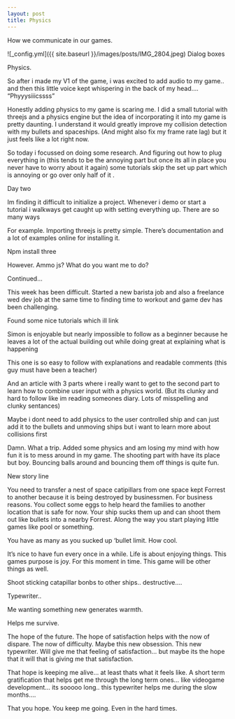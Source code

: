 ```yaml
---
layout: post
title: Physics
---
```


How we communicate in our games. 

![_config.yml]({{ site.baseurl }}/images/posts/IMG_2804.jpeg)
Dialog boxes 

Physics. 

So after i made my V1 of the game, i was excited to add audio to my game.. and then this little voice kept whispering in the back of my head…. “Phyyysiiicssss”

Honestly adding physics to my game is scaring me. I did a small tutorial with threejs and a physics engine but the idea of incorporating it into my game is pretty daunting. I understand it would greatly improve my collision detection with my bullets and spaceships. (And might also fix my frame rate lag) but it just feels like a lot right now.


So today i focussed on doing some research. And figuring out how to plug everything in (this tends to be the annoying part but once its all in place you never have to worry about it again) some tutorials skip the set up part which is annoying or go over only half of it .


Day two

Im finding it difficult to initialize a project. Whenever i demo or start a tutorial i walkways get caught up with setting everything up. There are so many ways 

For example. Importing threejs is pretty simple. There’s documentation and a lot of examples online for installing it. 

Npm install three

However. Ammo js? What do you want me to do? 



Continued…

This week has been difficult. Started a new barista job and also a freelance wed dev job at the same time to finding time to workout and game dev has been challenging. 

Found some nice tutorials which ill link 

Simon is enjoyable but nearly impossible to follow as a beginner because he leaves a lot of the actual building out while doing great at explaining what is happening

This one is so easy to follow with explanations and readable comments (this guy must have been a teacher)

And an article with 3 parts where i really want to get to the second part to learn how to combine user input with a physics world. (But its clunky and hard to follow like im reading someones diary. Lots of misspelling and clunky sentances) 

Maybe i dont need to add physics to the user controlled ship and can just add it to the bullets and unmoving ships but i want to learn more about collisions first



Damn. What a trip. Added some physics and am losing my mind with how fun it is to mess around in my game. The shooting part with have its place but boy. Bouncing balls around and bouncing them off things is quite fun. 


New story line 

You need to transfer a nest of space catipillars from one space kept Forrest to another because  it is being destroyed by businessmen. For business reasons. You collect some eggs to help heard the families to another location that is safe for now. Your ship sucks them up and can shoot them out like bullets into a nearby Forrest. Along the way you start playing little games like pool or something.


You  have as many as you sucked up ‘bullet limit. How cool. 


It’s nice to have fun every once in a while. Life is about enjoying things. This games purpose is joy. For this moment in time. This game will be other things as well. 


Shoot sticking catapillar bonbs to other ships.. 
destructive….


Typewriter..

Me wanting something new generates warmth. 

Helps me survive. 

The hope of the future. The hope of satisfaction helps with the now of dispare. The now of difficulty. Maybe this new obsession. This new typewriter. Will give me that feeling of satisfaction… but maybe its the hope that it will that is giving me that satisfaction. 


That hope is keeping me alive… at least thats what it feels like. A short term gratification that helps get me through the long term ones… like videogame development… its sooooo long.. this typewriter helps me during the slow months….


That you hope. You keep me going. Even in the hard times. 
